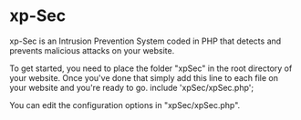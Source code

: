 xp-Sec
======

xp-Sec is an Intrusion Prevention System coded in PHP that detects and prevents malicious attacks on your website.

To get started, you need to place the folder "xpSec" in the root directory of your website.
Once you've done that simply add this line to each file on your website and you're ready to go.
  include 'xpSec/xpSec.php';

You can edit the configuration options in "xpSec/xpSec.php".

